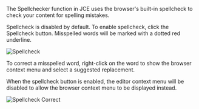 The Spellchecker function in JCE uses the browser's built-in spellcheck to check your content for spelling mistakes.

Spellcheck is disabled by default. To enable spellcheck, click the Spellcheck button. Misspelled words will be marked with a dotted red underline.

![Spellcheck](https://cdn.joomlacontenteditor.net/images/docs/editor/editor-spellcheck.jpg)

To correct a misspelled word, right-click on the word to show the browser context menu and select a suggested replacement.

When the spellcheck button is enabled, the editor context menu will be disabled to allow the browser context menu to be displayed instead.

![Spellcheck Correct](https://cdn.joomlacontenteditor.net/images/docs/editor/editor-spellcheck-correct.jpg)
